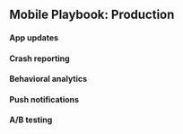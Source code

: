 ## Mobile Playbook: Production

#### App updates

#### Crash reporting

#### Behavioral analytics

#### Push notifications

#### A/B testing
